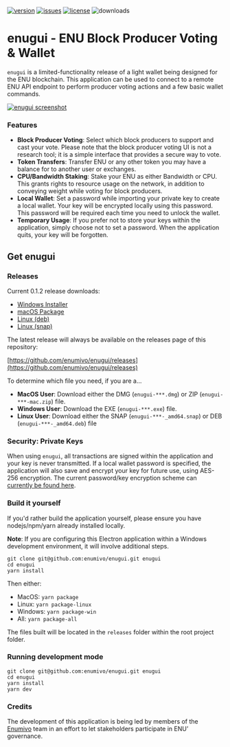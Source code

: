[![version](https://img.shields.io/github/release/enumivo/enugui/all.svg)](https://github.com/enumivo/enugui/releases)
[![issues](https://img.shields.io/github/issues/enumivo/enugui.svg)](https://github.com/enumivo/enugui/issues)
[![license](https://img.shields.io/badge/license-MIT-blue.svg)](https://raw.githubusercontent.com/enumivo/enugui/master/LICENSE)
![downloads](https://img.shields.io/github/downloads/enumivo/enugui/total.svg)

# enugui - ENU Block Producer Voting & Wallet

`enugui` is a limited-functionality release of a light wallet being designed for the ENU blockchain. This application can be used to connect to a remote ENU API endpoint to perform producer voting actions and a few basic wallet commands.

[![enugui screenshot](https://raw.githubusercontent.com/enumivo/enugui/master/enugui.png)](https://raw.githubusercontent.com/enumivo/enugui/master/enugui.png)

### Features

- **Block Producer Voting**: Select which block producers to support and cast your vote. Please note that the block producer voting UI is not a research tool; it is a simple interface that provides a secure way to vote.
- **Token Transfers**: Transfer ENU or any other token you may have a balance for to another user or exchanges.
- **CPU/Bandwidth Staking**: Stake your ENU as either Bandwidth or CPU. This grants rights to resource usage on the network, in addition to conveying weight while voting for block producers.
- **Local Wallet**: Set a password while importing your private key to create a local wallet. Your key will be encrypted locally using this password. This password will be required each time you need to unlock the wallet.
- **Temporary Usage**: If you prefer not to store your keys within the application, simply choose not to set a password. When the application quits, your key will be forgotten.

## Get enugui

### Releases

Current 0.1.2 release downloads:

- [Windows Installer](https://github.com/enumivo/enugui/releases/download/v0.1.2/enugui-setup-0.1.2.exe)
- [macOS Package](https://github.com/enumivo/enugui/releases/download/v0.1.2/enugui-0.1.2.dmg)
- [Linux (deb)](https://github.com/enumivo/enugui/releases/download/v0.1.2/enugui_0.1.2_amd64.deb)
- [Linux (snap)](https://github.com/enumivo/enugui/releases/download/v0.1.2/enugui_0.1.2_amd64.snap)

The latest release will always be available on the releases page of this repository:

[https://github.com/enumivo/enugui/releases](https://github.com/enumivo/enugui/releases)

To determine which file you need, if you are a...

- **MacOS User**: Download either the DMG (`enugui-***.dmg`) or ZIP (`enugui-***-mac.zip`) file.
- **Windows User**: Download the EXE (`enugui-***.exe`) file.
- **Linux User**: Download either the SNAP (`enugui-***-_amd64.snap`) or DEB (`enugui-***-_amd64.deb`) file

### Security: Private Keys

When using `enugui`, all transactions are signed within the application and your key is never transmitted. If a local wallet password is specified, the application will also save and encrypt your key for future use, using AES-256 encryption. The current password/key encryption scheme can [currently be found here](https://github.com/aaroncox/enugui/blob/master/app/shared/actions/wallet.js#L71-L86).

### Build it yourself

If you'd rather build the application yourself, please ensure you have nodejs/npm/yarn already installed locally.

**Note**: If you are configuring this Electron application within a Windows development environment, it will involve additional steps.

```
git clone git@github.com:enumivo/enugui.git enugui
cd enugui
yarn install
```

Then either:

- MacOS: `yarn package`
- Linux: `yarn package-linux`
- Windows: `yarn package-win`
- All: `yarn package-all`

The files built will be located in the `releases` folder within the root project folder.

### Running development mode

```
git clone git@github.com:enumivo/enugui.git enugui
cd enugui
yarn install
yarn dev
```

### Credits

The development of this application is being led by members of the [Enumivo](https://enumivo.org) team in an effort to let stakeholders participate in ENU’ governance.

